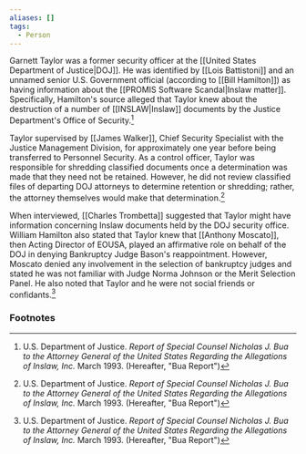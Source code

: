 ```yaml
---
aliases: []
tags:
  - Person
---
```

Garnett Taylor was a former security officer at the [[United States Department of Justice|DOJ]]. He was identified by [[Lois Battistoni]] and an unnamed senior U.S. Government official (according to [[Bill Hamilton]]) as having information about the [[PROMIS Software Scandal|Inslaw matter]]. Specifically, Hamilton's source alleged that Taylor knew about the destruction of a number of [[INSLAW|Inslaw]] documents by the Justice Department's Office of Security.[^1]

Taylor supervised by [[James Walker]], Chief Security Specialist with the Justice Management Division, for approximately one year before being transferred to Personnel Security. As a control officer, Taylor was responsible for shredding classified documents once a determination was made that they need not be retained. However, he did not review classified files of departing DOJ attorneys to determine retention or shredding; rather, the attorney themselves would make that determination.[^1]

When interviewed, [[Charles Trombetta]] suggested that Taylor might have information concerning Inslaw documents held by the DOJ security office. William Hamilton also stated that Taylor knew that [[Anthony Moscato]], then Acting Director of EOUSA, played an affirmative role on behalf of the DOJ in denying Bankruptcy Judge Bason's reappointment. However, Moscato denied any involvement in the selection of bankruptcy judges and stated he was not familiar with Judge Norma Johnson or the Merit Selection Panel. He also noted that Taylor and he were not social friends or confidants.[^1]

### Footnotes

[^1]: U.S. Department of Justice. *Report of Special Counsel Nicholas J. Bua to the Attorney General of the United States Regarding the Allegations of Inslaw, Inc.* March 1993. (Hereafter, "Bua Report")